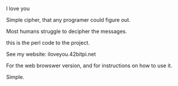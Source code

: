 I love you

Simple cipher, that any programer could figure out.

Most humans struggle to decipher the messages.


this is the perl code to the project.

See my website: iloveyou.42bitpi.net 

For the web browswer version, and for instructions on how to use it.

Simple.

